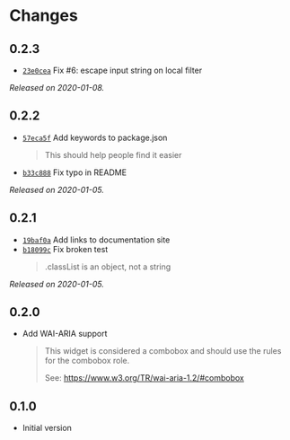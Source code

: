 # Changes

## 0.2.3

- [`23e0cea`](https://plete.dev/commit/23e0cea57c6484e9d1a148ed58e3644ccbc3ba29)
  Fix #6: escape input string on local filter

_Released on 2020-01-08._

## 0.2.2

- [`57eca5f`](https://plete.dev/commit/57eca5f89318183f3263e76042f98502fbf17279)
  Add keywords to package.json
    >
    > This should help people find it easier
    >
- [`b33c888`](https://plete.dev/commit/b33c888911207fe3e0035fd5743f21fcbb34f4ac)
  Fix typo in README

_Released on 2020-01-05._

## 0.2.1

- [`19baf0a`](https://plete.dev/commit/19baf0a87c6cbd6a2f692e564a8b342909e32b93)
  Add links to documentation site
- [`b18099c`](https://plete.dev/commit/b18099c7095c50ec3f42318e197dd8fa7cbdccfe)
  Fix broken test
    >
    > .classList is an object, not a string
    >

_Released on 2020-01-05._

## 0.2.0

- Add WAI-ARIA support
    >
    > This widget is considered a combobox and should use the rules for the
    > combobox role.
    >
    > See: https://www.w3.org/TR/wai-aria-1.2/#combobox

## 0.1.0

- Initial version
